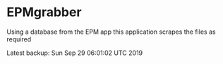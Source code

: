 # EPMgrabber
Using a database from the EPM app this application scrapes the files as required


Latest backup: Sun Sep 29 06:01:02 UTC 2019
